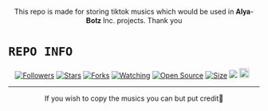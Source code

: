 <p align="center">
This repo is made for storing tiktok musics which would be used in 𝐀𝐥𝐲𝐚-𝐁𝐨𝐭𝐳 Inc. projects. Thank you
</p>

# ```REPO INFO```
<p align="center">
<a href="https://github.com/ohhmyyinzz/followers"><img title="Followers" src="https://img.shields.io/github/followers/ohhmyyinzz?color=red&style=flat-square"></a>
<a href="https://github.com/ohhmyyinzz/Tiktokmusic-API/stargazers/"><img title="Stars" src="https://img.shields.io/github/stars/ohhmyyinzz/Tiktokmusic-API?color=blue&style=flat-square"></a>
<a href="https://github.com/ohhmyyinzz/Tiktokmusic-API/network/members"><img title="Forks" src="https://img.shields.io/github/forks/ohhmyyinzz/Tiktokmusic-API?color=red&style=flat-square"></a>
<a href="https://github.com/ohhmyyinzz/Tiktokmusic-API/watchers"><img title="Watching" src="https://img.shields.io/github/watchers/ohhmyyinzz/Tiktokmusic-API?label=Watchers&color=blue&style=flat-square"></a>
<a href="https://github.com/ohhmyyinzz/Tiktokmusic-API"><img title="Open Source" src="https://img.shields.io/badge/Author-🦄𝐀𝐥𝐲𝐚-𝐁𝐨𝐭𝐳-red?v=103"></a>
<a href="https://github.com/ohhmyyinzz/Tiktokmusic-API/"><img title="Size" src="https://img.shields.io/github/repo-size/ohhmyyinzz/Tiktokmusic-API?style=flat-square&color=green"></a>
<a href="https://hits.seeyoufarm.com"><img src="https://hits.seeyoufarm.com/api/count/incr/badge.svg?url=https%3A%2F%2Fgithub.com%2Fohhmyyinzz%2Ffungames-MD&count_bg=%2379C83D&title_bg=%23555555&icon=probot.svg&icon_color=%2300FF6D&title=hits&edge_flat=false"/></a>
<a href="https://github.com/ohhmyyinzz/fungames/graphs/commit-activity"><img height="20" src="https://img.shields.io/badge/Maintained%3F-yes-green.svg"></a>&nbsp;&nbsp;
</p>
<p align='center'>
    </p>

-------

<p align="center">
If you wish to copy the musics you can but put credit🦄
</p>
